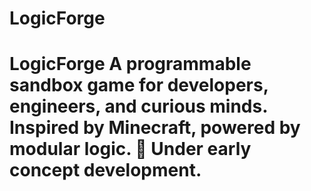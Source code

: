 # LogicForge
# LogicForge A programmable sandbox game for developers, engineers, and curious minds. Inspired by Minecraft, powered by modular logic.   🚧 Under early concept development.

